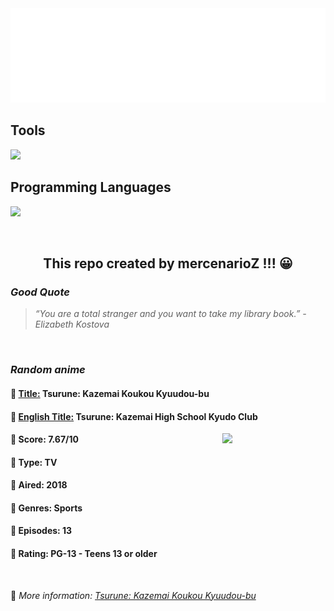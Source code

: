 
<img src="svg/nai.svg" />

<p>
  <h2>Tools</h2>
  <a href="https://skillicons.dev">
    <img src="https://skillicons.dev/icons?i=git,bash,vim,ubuntu,tensorflow,pytorch,docker,raspberrypi" />
  </a>

  <br />

  <h2>Programming Languages</h2>

  <a href="https://skillicons.dev">
    <img src="https://skillicons.dev/icons?i=python,c,cpp" />
  </a>
</p>

<br />

<h2 align="center">This repo created by mercenarioZ !!! 😀</h2>
<h3><i>Good Quote</i></h3>

<blockquote>
<i>
“You are a total stranger and you want to take my library book.” - Elizabeth Kostova
</i>
</blockquote>

<br />

<h3><i>Random anime</i></h3>

<h4>
  <strong>🥭 <u>Title:</u></strong> Tsurune: Kazemai Koukou Kyuudou-bu
</h4>

<h4>🌿 <u>English Title:</u> Tsurune: Kazemai High School Kyudo Club</h4>

<img align="right" width="165" src=https://cdn.myanimelist.net/images/anime/1360/93571.jpg />

<h4>🌱 Score: 7.67/10</h4>

<h4>🌲 Type: TV</h4>

<h4>🌴 Aired: 2018</h4>

<h4>🌵 Genres: Sports</h4>

<h4>🥑 Episodes: 13</h4>

<h4>🍏 Rating: PG-13 - Teens 13 or older</h4>

<br />

🍂 *More information: [Tsurune: Kazemai Koukou Kyuudou-bu](https://myanimelist.net/anime/36653/Tsurune__Kazemai_Koukou_Kyuudou-bu)*
    